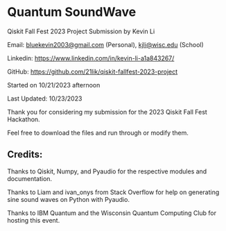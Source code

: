 # Quantum SoundWave
Qiskit Fall Fest 2023 Project Submission by Kevin Li

Email: bluekevin2003@gmail.com (Personal), kjli@wisc.edu (School)

Linkedin: https://www.linkedin.com/in/kevin-li-a1a843267/

GitHub: https://github.com/21lik/qiskit-fallfest-2023-project

Started on 10/21/2023 afternoon

Last Updated: 10/23/2023


Thank you for considering my submission for the 2023 Qiskit Fall Fest Hackathon.

Feel free to download the files and run through or modify them.

## Credits:
Thanks to Qiskit, Numpy, and Pyaudio for the respective modules and documentation.

Thanks to Liam and ivan_onys from Stack Overflow for help on generating sine sound waves on Python with Pyaudio.

Thanks to IBM Quantum and the Wisconsin Quantum Computing Club for hosting this event.